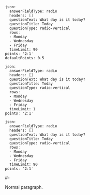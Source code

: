 ``` {question="true" plugin="qst" #test1}
json:
  answerFieldType: radio
  headers: []
  questionText: What day is it today?
  questionTitle: Today
  questionType: radio-vertical
  rows:
  - Monday
  - Wednesday
  - Friday
  timeLimit: 90
points: '2:1'
defaultPoints: 0.5
```

``` {plugin="qst" #test2}
json:
  answerFieldType: radio
  headers: []
  questionText: What day is it today?
  questionTitle: Today
  questionType: radio-vertical
  rows:
  - Monday
  - Wednesday
  - Friday
  timeLimit: 1
points: '2:1'
```

``` {question="true" #test3}
json:
  answerFieldType: radio
  headers: []
  questionText: What day is it today?
  questionTitle: Today
  questionType: radio-vertical
  rows:
  - Monday
  - Wednesday
  - Friday
  timeLimit: 90
points: '2:1'
```
#-

Normal paragraph.

